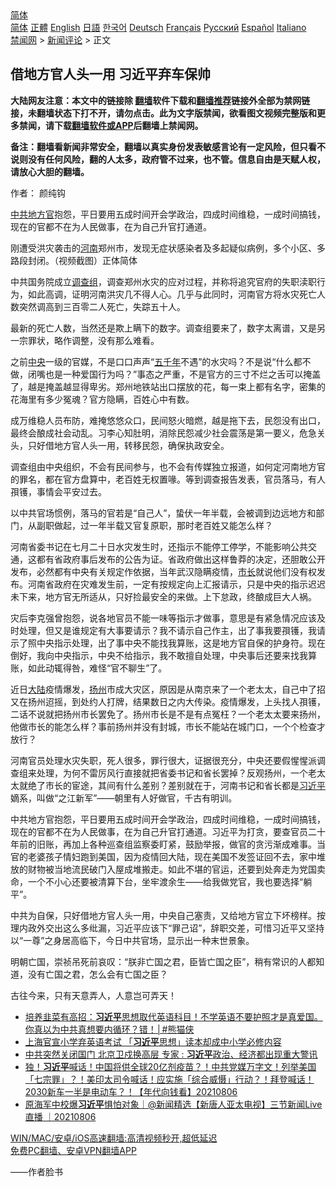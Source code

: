  <!-- 面包屑导航 --> <div class="breadcrumb"><!-- GTranslate: https://gtranslate.io/ -->  <div class="switcher notranslate">  <div class="selected">  <a href="#" onclick="return false;"> 简体</a>  </div>  <div class="option">  <a href="https://www.bannedbook.org" onclick="doGTranslate('zh-CN|zh-CN');jQuery('div.switcher div.selected a').html(jQuery(this).html());return false;" title="简体中文" class="nturl selected"> 简体</a>  <a href="https://www.bannedbook.org/zh-tw/" onclick="doGTranslate('zh-CN|zh-TW');jQuery('div.switcher div.selected a').html(jQuery(this).html());return false;" title="繁體中文" class="nturl"> 正體</a>  <a href="https://www.bannedbook.org/en/" onclick="doGTranslate('zh-CN|en');jQuery('div.switcher div.selected a').html(jQuery(this).html());return false;" title="English" class="nturl"> English</a>  <a href="https://www.bannedbook.org/ja/" onclick="doGTranslate('zh-CN|ja');jQuery('div.switcher div.selected a').html(jQuery(this).html());return false;" title="日本語" class="nturl"> 日語</a>  <a href="https://www.bannedbook.org/ko/" onclick="doGTranslate('zh-CN|ko');jQuery('div.switcher div.selected a').html(jQuery(this).html());return false;" title="한국어" class="nturl"> 한국어</a>  <a href="https://www.bannedbook.org/de/" onclick="doGTranslate('zh-CN|de');jQuery('div.switcher div.selected a').html(jQuery(this).html());return false;" title="Deutsch" class="nturl"> Deutsch</a>  <a href="https://www.bannedbook.org/fr/" onclick="doGTranslate('zh-CN|fr');jQuery('div.switcher div.selected a').html(jQuery(this).html());return false;" title="Français" class="nturl"> Français</a>  <a href="https://www.bannedbook.org/ru/" onclick="doGTranslate('zh-CN|ru');jQuery('div.switcher div.selected a').html(jQuery(this).html());return false;" title="Русский" class="nturl"> Русский</a>  <a href="https://www.bannedbook.org/es/" onclick="doGTranslate('zh-CN|es');jQuery('div.switcher div.selected a').html(jQuery(this).html());return false;" title="Español" class="nturl"> Español</a>  <a href="https://www.bannedbook.org/it/" onclick="doGTranslate('zh-CN|it');jQuery('div.switcher div.selected a').html(jQuery(this).html());return false;" title="Italiano" class="nturl"> Italiano</a>  </div>  </div>      <div class='breadcrumb-sub'><!-- Breadcrumb NavXT 6.3.0 --> <a href="https://www.bannedbook.org/" class="home">禁闻网</a> &gt; <a href="https://www.bannedbook.org/bnews/comments/" class="category">新闻评论</a> &gt; 正文</div></div><h2>借地方官人头一用 习近平弃车保帅</h2> <p class="notice"><b>大陆网友注意：本文中的链接除 <a href="https://github.com/bannedbook/fanqiang" >翻墙</a>软件下载和<a href="https://github.com/killgcd/justmysocks/blob/master/README.md">翻墙推荐</a>链接外全部为禁网链接，未翻墙状态下打不开，请勿点击。此为文字版禁闻，欲看图文视频完整版和更多禁闻，请下载<a href="https://github.com/bannedbook/fanqiang">翻墙软件或APP</a>后翻墙上禁闻网。</p><p>备注：翻墙看新闻非常安全，翻墙以真实身份发表敏感言论有一定风险，但只看不说则没有任何风险，翻的人太多，政府管不过来，也不管。信息自由是天赋人权，请放心大胆的翻墙。</b></p>  <div class="entry"> <p>作者： 颜纯钩</p> <p id="summary"><a href="https://www.bannedbook.org/bnews/tag/%e4%b8%ad%e5%85%b1/" class="st_tag internal_tag" rel="tag" title="标签 中共 下的日志">中共</a><a href="https://www.bannedbook.org/bnews/tag/%e5%9c%b0%e6%96%b9%e5%ae%98/" class="st_tag internal_tag" rel="tag" title="标签 地方官 下的日志">地方官</a>抱怨，平日要用五成时间开会学政治，四成时间维稳，一成时间搞钱，现在的官都不在为人民做事，在为自己升官打通道。</p> <p id="conimg">刚遭受洪灾袭击的<a href="https://www.bannedbook.org/bnews/tag/%e6%b2%b3%e5%8d%97/" class="st_tag internal_tag" rel="tag" title="标签 河南 下的日志">河南</a>郑州市，发现无症状感染者及多起疑似病例，多个小区、多路段封闭。（视频截图）正体简体</p> <p>中共国务院成立<a href="https://www.bannedbook.org/bnews/tag/%E8%B0%83%E6%9F%A5%E7%BB%84/" class="st_tag internal_tag" rel="tag" title="标签 调查组 下的日志">调查组</a>，调查郑州水灾的应对过程，并称将追究官府的失职渎职行为，如此高调，证明河南洪灾几不得人心。几乎与此同时，河南官方将水灾死亡人数突然调高到三百零二人死亡，失踪五十人。</p>  <p>最新的死亡人数，当然还是欺上瞒下的数字。调查组要来了，数字太离谱，又是另一宗罪状，略作调整，没有那么难看。</p> <p>之前<a href="https://www.bannedbook.org/bnews/tag/%E4%B8%AD%E5%A4%AE/" class="st_tag internal_tag" rel="tag" title="标签 中央 下的日志">中央</a>一级的官媒，不是口口声声“<span class='wp_keywordlink'><a href="https://www.bannedbook.org/forum24/topic769.html" title="上下五千年历史真貌" target="_blank">五千年</a></span>不遇”的水灾吗？不是说“什么都不做，闭嘴也是一种爱国行为吗？”事态之严重，不是官方的三寸不烂之舌可以掩盖了，越是掩盖越显得卑劣。郑州地铁站出口摆放的花，每一束上都有名字，密集的花海里有多少冤魂？官方隐瞒，百姓心中有数。</p> <p>成万维稳人员布防，难掩悠悠众口，民间怒火暗燃，越是拖下去，民怨没有出口，最终会酿成社会动乱。习李心知肚明，消除民怨减少社会震荡是第一要义，危急关头，只好借地方官人头一用，转移民怨，确保执政安全。</p> <p>调查组由中央组织，不会有民间参与，也不会有传媒独立报道，如何定河南地方官的罪名，都在官方盘算中，老百姓无权置喙。等到调查报告发表，官员落马，有人孭镬，事情会平安过去。</p>  <p>以中共官场惯例，落马的官若是“自己人”，蛰伏一年半载，会被调到边远地方和部门，从副职做起，过一年半载又官复原职，那时老百姓又能怎么样？</p> <p>河南省委书记在七月二十日水灾发生时，还指示不能停工停学，不能影响公共交通，这都有省政府事后发布的公告为证。省政府做出这样鲁莽的决定，还胆敢公开发布，必然都有中央有关规定作依据，当年武汉隐瞒疫情，<a href="https://www.bannedbook.org/bnews/tag/%e5%b8%82%e9%95%bf/" class="st_tag internal_tag" rel="tag" title="标签 市长 下的日志">市长</a>就说他们没有权发布。河南省政府在灾难发生前，一定有按规定向上汇报请示，只是中央的指示迟迟未下来，地方官无所适从，只好捡最安全的来做。上下怠政，终酿成巨大人祸。</p> <p>灾后李克强曾抱怨，说各地官员不能一味等指示才做事，意思是有紧急情况应该及时处理，但又是谁规定有大事要请示？我不请示自己作主，出了事我要孭镬，我请示了照中央指示处理，出了事中央不能找我算账，这是地方官自保的护身符。现在倒好，我向中央指示，中央不给指示，我不敢擅自处理，中央事后还要来找我算账，如此动辄得咎，难怪“官不聊生”了。</p> <p>近日<span class='wp_keywordlink_affiliate'><a href="https://www.bannedbook.org/" title="大陆" target="_blank">大陆</a></span>疫情爆发，<a href="https://www.bannedbook.org/bnews/tag/%e6%89%ac%e5%b7%9e/" class="st_tag internal_tag" rel="tag" title="标签 扬州 下的日志">扬州</a>市成大灾区，原因是从南京来了一个老太太，自己中了招又在扬州迢摇，到处约人打牌，结果数日之内大传染。疫情爆发，上头找人孭镬，二话不说就把扬州市长罢免了。扬州市长是不是有点冤枉？一个老太太要来扬州，他做市长的能怎么样？事前扬州并没有封城，市长不能站在城门口，一个个检查才放行？</p>  <p>河南官员处理水灾失职，死人很多，罪行很大，证据很充分，中央还要假惺惺派调查组来处理，为何不雷厉风行直接就把省委书记和省长罢掉？反观扬州，一个老太太就绝了市长的宦途，其间有什么差别？差别就在于，河南书记和省长都是<a href="https://www.bannedbook.org/bnews/tag/%e4%b9%a0%e8%bf%91%e5%b9%b3/" class="st_tag internal_tag" rel="tag" title="标签 习近平 下的日志">习近平</a>嫡系，叫做“之江新军”——朝里有人好做官，千古有明训。</p> <p>中共地方官抱怨，平日要用五成时间开会学政治，四成时间维稳，一成时间搞钱，现在的官都不在为人民做事，在为自己升官打通道。习近平为打贪，要查官员二十年前的旧账，再加上各种巡查组监察委盯紧，鼓励举报，做官的贪污渐成难事。当官的老婆孩子情妇跑到美国，因为疫情回大陆，现在美国不发签证回不去，家中堆放的财物被当地流民破门入屋成堆搬走。如此不堪的官运，还要到处奔走为党国卖命，一个不小心还要被清算下台，坐牢渡余生——给我做党官，我也要选择“躺平”。</p> <p>中共为自保，只好借地方官人头一用，中央自己塞责，又给地方官立下坏榜样。按理内政外交出这么多纰漏，习近平应该下“罪己诏”，辞职交差，可惜习近平又坚持以“一尊”之身居高临下，今日中共官场，显示出一种末世景象。</p> <p>明朝亡国，崇祯吊死前哀叹：“朕非亡国之君，臣皆亡国之臣”，稍有常识的人都知道，没有亡国之君，怎么会有亡国之臣？</p>  <p>古往今来，只有天意弄人，人意岂可弄天！</p> <ul class='op-related-articles' title='相关阅读'> <li><a href='https://www.bannedbook.org/bnews/comments/20210807/1601889.html' target='_blank'>培养韭菜有高招：<b>习近平</b>思想取代英语科目！不学英语不要护照才是真爱国。你真以为中共真想要内循环？错！│#熊猫侠</a></li> <li><a href='https://www.bannedbook.org/bnews/headline/20210807/1601701.html' target='_blank'>上海官宣小学弃英语考试 「<b>习近平</b>思想」读本却成中小学必修内容</a></li> <li><a href='https://www.bannedbook.org/bnews/cnnews/20210807/1601700.html' target='_blank'>中共突然关闭国门 北京卫戍换高层 专家 : <b>习近平</b>政治、经济都出现重大警讯</a></li> <li><a href='https://www.bannedbook.org/bnews/taiwannews/20210806/1601573.html' target='_blank'>独！<b>习近平</b>喊话！中国将供全球20亿剂疫苗？！中共党媒万字文！列举美国「七宗罪」？！美印太司令喊话！应实施「综合威慑」行动？！拜登喊话！2030新车一半是电动车？！【年代向钱看】20210806</a></li> <li><a href='https://www.bannedbook.org/bnews/bannedvideo/20210806/1601548.html' target='_blank'>原海军中校爆<b>习近平</b>惧怕对象｜@新闻精选【新唐人亚太电视】三节新闻Live直播 ｜20210806</a></li> </ul> <p class="texttj"> <a href="https://github.com/bannedbook/fanqiang/wiki/V2ray%E6%9C%BA%E5%9C%BA" target="_blank">WIN/MAC/安卓/iOS高速翻墙:高清视频秒开,超低延迟</a><br/> <a href="https://github.com/bannedbook/fanqiang/wiki/%E7%A6%81%E9%97%BB%E7%BD%91%E5%AE%89%E5%8D%93%E7%BF%BB%E5%A2%99%E6%96%B0%E9%97%BBAPP" target="_blank">免费PC翻墙、安卓VPN翻墙APP</a></p><p>——作者脸书</p><a name='sharetosocial'></a>  <div style="margin-bottom:5px;padding-bottom:5px;clear:both"> <div id="archive-pix-1" class="banner-ads"> <!-- AuctionX Display platform tag START --> <div id="26318x728x90x621x_ADSLOT2" clicktrack="%%CLICK_URL_ESC%%"></div> <!-- AuctionX Display platform tag END --> </div> <div id="archive-pix-2" class="banner-ads"> <!-- AuctionX Display platform tag START --> <div id="26315x300x250x621x_ADSLOT2" clicktrack="%%CLICK_URL_ESC%%"></div> <!-- AuctionX Display platform tag END --> </div> </div>  <div id="archive-pix-1" class="banner-ads"> <!-- AuctionX Display platform tag START --> <div id="26318x728x90x621x_ADSLOT3" clicktrack="%%CLICK_URL_ESC%%"></div> <!-- AuctionX Display platform tag END --> </div> </div><!--END ENTRY--> 